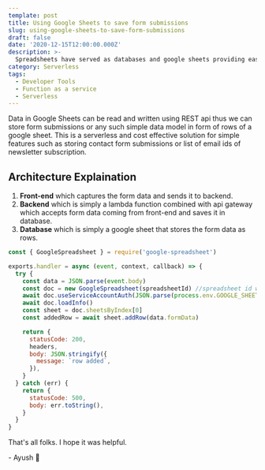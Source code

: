 ```yaml
---
template: post
title: Using Google Sheets to save form submissions
slug: using-google-sheets-to-save-form-submissions
draft: false
date: '2020-12-15T12:00:00.000Z'
description: >-
  Spreadsheets have served as databases and google sheets providing easy to use api can help us in saving any form submission data in it...
category: Serverless
tags:
  - Developer Tools
  - Function as a service
  - Serverless
---
```


Data in Google Sheets can be read and written using REST api thus we can store form submissions or any such simple data model in form of rows of a google sheet.
This is a serverless and cost effective solution for simple features such as storing contact form submissions or list of email ids of newsletter subscription.

## Architecture Explaination
1. **Front-end** which captures the form data and sends it to backend.
2. **Backend** which is simply a lambda function combined with api gateway which accepts form data coming from front-end and saves it in database.
3. **Database** which is simply a google sheet that stores the form data as rows.

```js
const { GoogleSpreadsheet } = require('google-spreadsheet')

exports.handler = async (event, context, callback) => {
  try {
    const data = JSON.parse(event.body)
    const doc = new GoogleSpreadsheet(spreadsheetId) //spreadsheet id where to save form submission data
    await doc.useServiceAccountAuth(JSON.parse(process.env.GOOGLE_SHEETS_CREDENTIALS)) // Google sheets credentials to enable read/write to that spreadsheet
    await doc.loadInfo()
    const sheet = doc.sheetsByIndex[0]
    const addedRow = await sheet.addRow(data.formData)

    return {
      statusCode: 200,
      headers,
      body: JSON.stringify({
        message: `row added`,
      }),
    }
  } catch (err) {
    return {
      statusCode: 500,
      body: err.toString(),
    }
  }
}
```
That's all folks. I hope it was helpful.

\- Ayush 🙂
